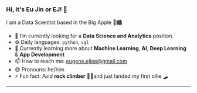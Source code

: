 ### Hi, it's Eu Jin or EJ! 👋

I am a Data Scientist based in the Big Apple 🍎🏙️

- 🔭 I’m currently looking for a __Data Science and Analytics__ position.
- ⚙️ Daily languages: `python`, `sql`
- 🌱 Currently learning more about __Machine Learning__, __AI__, __Deep Learning__ & __App Development__
- 📫 How to reach me: eugene.ejlee@gmail.com
- 😄 Pronouns: he/him
- ⚡ Fun fact: Avid __rock climber__ 🧗‍♂️and just landed my first ollie 🛹

---
